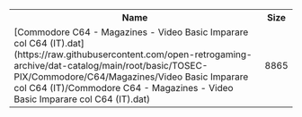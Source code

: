 <table>
<tr><th>Name</th><th>Size</th></tr>
<tr><td>[Commodore C64 - Magazines - Video Basic Imparare col C64 (IT).dat](https://raw.githubusercontent.com/open-retrogaming-archive/dat-catalog/main/root/basic/TOSEC-PIX/Commodore/C64/Magazines/Video Basic Imparare col C64 (IT)/Commodore C64 - Magazines - Video Basic Imparare col C64 (IT).dat)</td><td>8865</td></tr>
</table>
